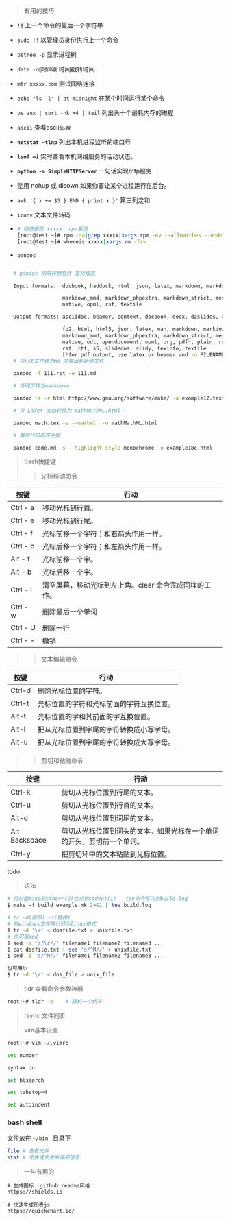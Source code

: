 > 有用的技巧

- `!$`  上一个命令的最后一个字符串

- `sudo !!` 以管理员身份执行上一个命令

- `pstree -p` 显示进程树

- `date -d@时间戳` 时间戳转时间

- `mtr xxxxx.com` 测试网络连接

- `echo "ls -l" | at midnight`  在某个时间运行某个命令

- `ps aux | sort -nk +4 | tail`  列出头十个最耗内存的进程

- `ascii` 查看ascii码表

- **`netstat –tlnp`** 列出本机进程监听的端口号

- **`lsof –i`** 实时查看本机网络服务的活动状态。

- **`python -m SimpleHTTPServer`** 一句话实现http服务

- 使用 nohup 或  disown 如果你要让某个进程运行在后台。

- `awk '{ x += $3 } END { print x }'` 第三列之和 

- `iconv` 文本文件转码

- ```bash
  # 彻底删除 xxxxx  rpm系统
  [root@test ~]# rpm -qa|grep xxxxx|xargs rpm -ev --allmatches --nodeps
  [root@test ~]# whereis xxxxx|xargs rm -frv
  ```

- `pandoc`

```bash

  # pandoc 用来转换文件 支持格式

  Input formats:  docbook, haddock, html, json, latex, markdown, markdown_github,

                  markdown_mmd, markdown_phpextra, markdown_strict, mediawiki,
                  native, opml, rst, textile

  Output formats: asciidoc, beamer, context, docbook, docx, dzslides, epub, epub3,

                  fb2, html, html5, json, latex, man, markdown, markdown_github,
                  markdown_mmd, markdown_phpextra, markdown_strict, mediawiki,
                  native, odt, opendocument, opml, org, pdf*, plain, revealjs,
                  rst, rtf, s5, slideous, slidy, texinfo, textile
                  [*for pdf output, use latex or beamer and -o FILENAME.pdf]
  # 将rst文件转为md 并输出到新建文件

  pandoc -f 111.rst -o 111.md   

  # 将网页转为markdown

  pandoc -s -r html http://www.gnu.org/software/make/ -o example12.text

  # 将 LaTeX 文档转换为 mathMathML.html：

  pandoc math.tex -s --mathml  -o mathMathML.html

  # 置顶代码高亮主题

  pandoc code.md -s --highlight-style monochrome -o example18c.html
```

> bash快捷键
> 
> > 光标移动命令

| 按键       | 行动                             |
| -------- | ------------------------------ |
| Ctrl - a | 移动光标到行首。                       |
| Ctrl - e | 移动光标到行尾。                       |
| Ctrl - f | 光标前移一个字符；和右箭头作用一样。             |
| Ctrl - b | 光标后移一个字符；和左箭头作用一样。             |
| Alt - f  | 光标前移一个字。                       |
| Alt - b  | 光标后移一个字。                       |
| Ctrl - l | 清空屏幕，移动光标到左上角。clear 命令完成同样的工作。 |
| Ctrl - w | 删除最后一个单词                       |
| Ctrl - U | 删除一行                           |
| Ctrl - - | 撤销                             |

> > 文本编辑命令

| 按键     | 行动                   |
| ------ | -------------------- |
| Ctrl-d | 删除光标位置的字符。           |
| Ctrl-t | 光标位置的字符和光标前面的字符互换位置。 |
| Alt-t  | 光标位置的字和其前面的字互换位置。    |
| Alt-l  | 把从光标位置到字尾的字符转换成小写字母。 |
| Alt-u  | 把从光标位置到字尾的字符转换成大写字母。 |

> > 剪切和粘贴命令

| 按键            | 行动                                  |
| ------------- | ----------------------------------- |
| Ctrl-k        | 剪切从光标位置到行尾的文本。                      |
| Ctrl-u        | 剪切从光标位置到行首的文本。                      |
| Alt-d         | 剪切从光标位置到词尾的文本。                      |
| Alt-Backspace | 剪切从光标位置到词头的文本。如果光标在一个单词的开头，剪切前一个单词。 |
| Ctrl-y        | 把剪切环中的文本粘贴到光标位置。                    |

todo

> 语法

```bash
# 将前面make的stderr(2)合并到stdout(1)   tee命令写入到build.log
$ make –f build_example.mk 2>&1 | tee build.log

# tr -d(删除) -s(替换)
# 将windows文件换行转为linux格式
$ tr -d '\r' < dosfile.txt > unixfile.txt
# 也可用sed
$ sed -i 's/\r//' filename1 filename2 filename3 ...
$ cat dosfile.txt | sed 's/^M//' > unixfile.txt
$ sed -i 's/^M//' filename1 filename2 filename3 ...

也可用tr
$ tr -d '\r' < dos_file > unix_file
```

> tldr   查看命令参数神器

```bash
root:~# tldr -e    # 随机一个例子
```

> rsync  文件同步
> 
> vim基本设置

```bash
root:~# vim ~/.vimrc

set number

syntax on

set hlsearch

set tabstop=4

set autoindent
```

### bash shell

文件放在 `~/bin ` 目录下

```bash
file # 查看文件
stat # 文件或文件夹详细信息
```



> 一些有用的



```
# 生成图标  github readme风格
https://shields.io

# 快速生成图表js
https://quickchart.io/

```




